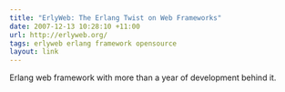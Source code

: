 ```yaml
---
title: "ErlyWeb: The Erlang Twist on Web Frameworks"
date: 2007-12-13 10:28:10 +11:00
url: http://erlyweb.org/
tags: erlyweb erlang framework opensource
layout: link
---
```

Erlang web framework with more than a year of development behind it.
